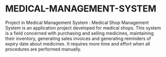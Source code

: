 # MEDICAL-MANAGEMENT-SYSTEM
Project in Medical Management System : Medical Shop Management System is an application project developed for medical shops. This system is a field concerned with purchasing and selling medicines, maintaining their inventory, generating sales invoices and generating reminders of expiry date about medicines. It requires more time and effort when all procedures are performed manually.
